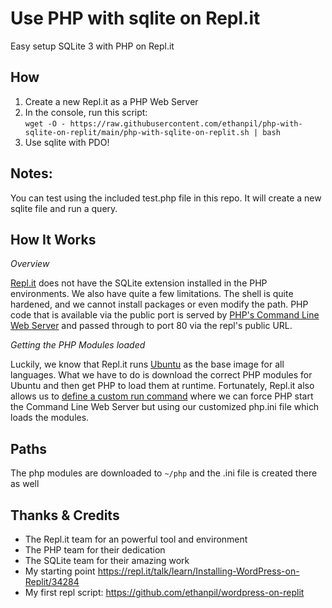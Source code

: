 # Use PHP with sqlite on Repl.it
Easy setup SQLite 3 with PHP on Repl.it

## How
1. Create a new Repl.it as a PHP Web Server
2. In the console, run this script:<br>
 `wget -O - https://raw.githubusercontent.com/ethanpil/php-with-sqlite-on-replit/main/php-with-sqlite-on-replit.sh | bash`
3. Use sqlite with PDO!

## Notes:
You can test using the included test.php file in this repo. It will create a new sqlite file and run a query.

## How It Works

*Overview*

[Repl.it](https://repl.it/) does not have the SQLite extension installed in the PHP environments. We also have quite a few limitations. The shell is quite hardened, and we cannot install packages or even modify the path. PHP code that is available via the public port is served by  [PHP's Command Line Web Server](https://www.php.net/manual/en/features.commandline.webserver.php) and passed through to port 80 via the repl's public URL.

*Getting the PHP Modules loaded*

Luckily, we know that Repl.it runs [Ubuntu](https://hub.docker.com/r/replco/polygott) as the base image for all languages. What we have to do is download the correct PHP modules for Ubuntu and then get PHP to load them at runtime. Fortunately, Repl.it also allows us to [define a custom run command](https://docs.repl.it/repls/dot-replit) where we can force PHP start the Command Line Web Server but using our customized php.ini file which loads the modules.

## Paths
The php modules are downloaded to `~/php` and the .ini file is created there as well

## Thanks & Credits
* The Repl.it team for an powerful tool and environment
* The PHP team for their dedication
* The SQLite team for their amazing work
* My starting point https://repl.it/talk/learn/Installing-WordPress-on-Replit/34284
* My first repl script: https://github.com/ethanpil/wordpress-on-replit
